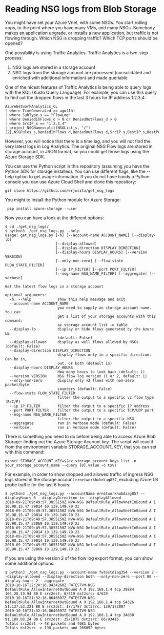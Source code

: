 # Reading NSG logs from Blob Storage

You might have set your Azure Vnet, with some NSGs. You start rolling apps, to the point where you have many VMs, and many NSGs. Somebody makes an application upgrade, or installs a new application, but traffic is not flowing through. Which NSG is dropping traffic? Which TCP ports should be opened?

One possibility is using Traffic Analytics. Traffic Analytics is a two-step process:
1. NSG logs are stored in a storage account
2. NSG logs from the storage account are processed (consolidated and enriched with additional information) and made queriable

One of the nicest features of Traffic Analytics is being able to query logs with the KQL (Kusto Query Language). For example, you can use this query to find out the dropped flows in the last 3 hours for IP address 1.2.3.4:

```
AzureNetworkAnalytics_CL
| where TimeGenerated >= ago(1h)
| where SubType_s == "FlowLog"
| where DeniedInFlows_d > 0 or DeniedOutFlows_d > 0
| where SrcIP_s == "1.2.3.4"
| project NSGName=split(NSGList_s, "/")[2],NSGRules_s,DeniedInFlows_d,DeniedOutFlows_d,SrcIP_s,DestIP_s,DestPort_d,L7Protocol_s
```

However, you will notice that there is a time lag, and you will not find the very latest logs in Log Analytics. The original NSG Flow logs are stored in storage account, in JSON format, so you could get those logs using the Azure Storage SDK.

You can use the Python script in this repository (assuming you have the Python SDK for storage installed). You can use different flags, like the --help option to get usage information. If you do not have handy a Python console you can use Azure Cloud Shell and clone this repository:

```
git clone https://github.com/erjosito/get_nsg_logs
```

You might to install the Python module for Azure Storage:

```
 pip install azure-storage --user 
```
Now you can have a look at the different options:

```
$ cd ./get_nsg_logs/
$ python3 ./get_nsg_logs.py --help
usage: get_nsg_logs.py [-h] [--account-name ACCOUNT_NAME] [--display-lb]
                       [--display-allowed]
                       [--display-direction DISPLAY_DIRECTION]
                       [--display-hours DISPLAY_HOURS] [--version VERSION]
                       [--only-non-zero] [--flow-state FLOW_STATE_FILTER]
                       [--ip IP_FILTER] [--port PORT_FILTER]
                       [--nsg-name NSG_NAME_FILTER] [--aggregate] [--verbose]

Get the latest flow logs in a storage account

optional arguments:
  -h, --help            show this help message and exit
  --account-name ACCOUNT_NAME
                        you need to supply an storage account name. You can
                        get a list of your storage accounts with this command:
                        az storage account list -o table
  --display-lb          display or hide flows generated by the Azure LB
                        (default: False)
  --display-allowed     display as well flows allowed by NSGs (default: False)
  --display-direction DISPLAY_DIRECTION
                        display flows only in a specific direction. Can be in,
                        out, or both (default in)
  --display-hours DISPLAY_HOURS
                        How many hours to look back (default: 1)
  --version VERSION     NSG flow log version (1 or 2, default: 1)
  --only-non-zero       display only v2 flows with non-zero packet/byte
                        counters (default: False)
  --flow-state FLOW_STATE_FILTER
                        filter the output to a specific v2 flow type (B/C/E)
  --ip IP_FILTER        filter the output to a specific IP address
  --port PORT_FILTER    filter the output to a specific TCP/UDP port
  --nsg-name NSG_NAME_FILTER
                        filter the output to a specific NSG
  --aggregate           run in verbose mode (default: False)
  --verbose             run in verbose mode (default: False)
  ```

There is something you need to do before being able to access Azure Blob Storage: finding out the Azure Storage Account key. The script will read it from the environtment variable STORAGE_ACCOUNT_KEY, that you can set with this command:

```
export STORAGE_ACCOUNT_KEY=$(az storage account keys list -n your_storage_account_name --query [0].value -o tsv)
```

For example, in order to show dropped and allowed traffic of ingress NSG logs stored in the storage account `ernetworkhubdiag857`, excluding Azure LB probe traffic for the last 6 hours:

```
$ python3 ./get_nsg_logs.py --accountName ernetworkhubdiag857 --displayHours 6 --displayDirection in --displayAllowed
2018-09-21T09:49:57.3055150Z NVA-NSG DefaultRule_AllowVnetInBound A I 10.90.15.47 29014 10.139.149.70 23
2018-09-21T09:49:57.3055150Z NVA-NSG DefaultRule_AllowVnetInBound A I 10.90.15.47 29014 10.139.149.70 23
2018-09-21T09:49:57.3055150Z NVA-NSG DefaultRule_AllowVnetInBound A I 10.90.15.47 32069 10.139.149.70 23
2018-09-21T09:49:57.3055150Z NVA-NSG DefaultRule_AllowVnetInBound A I 10.90.15.47 29014 10.139.149.70 23
2018-09-21T09:49:57.3055150Z NVA-NSG DefaultRule_AllowVnetInBound A I 10.90.15.47 29014 10.139.149.70 23
2018-09-21T09:49:57.3055150Z NVA-NSG DefaultRule_AllowVnetInBound A I 10.90.15.47 32069 10.139.149.70 23
```

If you are using the version 2 of the flow log export format, you can show some additional options:

```
$ python3 ./get_nsg_logs.py --account-name fwtestdiag354 --version 2 --display-allowed --display-direction both --only-non-zero --port 80 --display-hours 2 --aggregate
2019-10-16T22:20:16.9434260Z FWTESTVM-NSG DefaultRule_AllowInternetOutBound A O 192.168.1.4 tcp 39884 104.28.19.94 80 E src2dst: 6/419 dst2src: 4/629
2019-10-16T21:32:16.8646597Z FWTESTVM-NSG DefaultRule_AllowInternetOutBound A O 192.168.1.4 tcp 54326 51.137.52.221 80 E src2dst: 17/1787 dst2src: 120/172007
2019-10-16T21:32:16.8646597Z FWTESTVM-NSG DefaultRule_AllowInternetOutBound A O 192.168.1.4 tcp 34680 91.189.88.24 80 E src2dst: 25/1875 dst2src: 66/93416
Totals src2dst -> 48 packets and 4081 bytes
Totals dst2src -> 190 packets and 266052 bytes
```